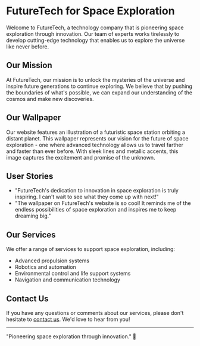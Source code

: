 <!--font:Montserrat-->

# FutureTech for Space Exploration

Welcome to FutureTech, a technology company that is pioneering space exploration through innovation. Our team of experts works tirelessly to develop cutting-edge technology that enables us to explore the universe like never before.

## Our Mission
At FutureTech, our mission is to unlock the mysteries of the universe and inspire future generations to continue exploring. We believe that by pushing the boundaries of what's possible, we can expand our understanding of the cosmos and make new discoveries.

## Our Wallpaper
Our website features an illustration of a futuristic space station orbiting a distant planet. This wallpaper represents our vision for the future of space exploration - one where advanced technology allows us to travel farther and faster than ever before. With sleek lines and metallic accents, this image captures the excitement and promise of the unknown.

## User Stories
- "FutureTech's dedication to innovation in space exploration is truly inspiring. I can't wait to see what they come up with next!"
- "The wallpaper on FutureTech's website is so cool! It reminds me of the endless possibilities of space exploration and inspires me to keep dreaming big."

## Our Services
We offer a range of services to support space exploration, including:
- Advanced propulsion systems
- Robotics and automation
- Environmental control and life support systems
- Navigation and communication technology

## Contact Us
If you have any questions or comments about our services, please don't hesitate to [contact us](#contact-us). We'd love to hear from you!

---

"Pioneering space exploration through innovation." 🚀

<!--

Write me content for website with wallpaper which alt text is:

"An illustration of a futuristic space station orbiting a distant planet, with sleek lines and metallic accents."

The name/title of the page should not be 1:1 copy of the alt text but rather a real content of the website which is using this wallpaper.

- Use markdown format 
- Start with heading
- Heading should be short and concise
- The content should look like a real website 
- The website should not be about the wallpaper, wallpaper is just a related background
- Heading should be contain work "wallpaper" or "background"
- Include real sections like references, contact, user stories, etc. use things relevant to the page purpose.
- Feel free to use structure like headings, bullets, numbering, blockquotes, paragraphs, horizontal lines, etc.
- You can use formatting like bold or _italic_
- You can include UTF-8 emojis
- Links should be only #hash anchors (and you can refer to the document itself)
- Do not include images


---


# Welcome to FutureTech: Revolutionizing Space Exploration

### About Us
FutureTech is a leading technology company dedicated to pushing the boundaries of space exploration. Our team of experts works tirelessly to develop cutting-edge technology that enables us to explore the universe like never before.

### Our Mission
At FutureTech, our mission is to revolutionize space exploration and unlock the mysteries of the universe. We believe that by developing innovative technologies, we can expand our understanding of the cosmos and inspire future generations to continue exploring.

### Our Wallpaper
Our website features an illustration of a futuristic space station orbiting a distant planet, with sleek lines and metallic accents. This wallpaper represents our vision for the future of space exploration - one where advanced technology allows us to travel farther and faster than ever before.

### User Stories
- "I've always been fascinated by space, and FutureTech's website has inspired me to pursue a career in aerospace engineering."
- "The wallpaper on FutureTech's website is so cool! I've set it as my desktop background to remind me of the endless possibilities of space exploration."

### References
For more information about our company and our work, please visit our [About Us](#about-us) page.

### Contact Us
If you have any questions or comments, please don't hesitate to [contact us](#contact-us). We'd love to hear from you!

---

"Exploring the universe, one innovation at a time." 🚀


---


Heading is too long, rewrite whole content.


---


# FutureTech: Pushing the Boundaries of Space Exploration

Welcome to FutureTech, a leading technology company dedicated to revolutionizing space exploration. Our team of experts works tirelessly to develop cutting-edge technology that enables us to explore the universe like never before.

## Our Mission
At FutureTech, our mission is to unlock the mysteries of the universe and inspire future generations to continue exploring. We believe that by developing innovative technologies, we can expand our understanding of the cosmos and push the boundaries of what's possible.

## Our Wallpaper
Our website features an illustration of a futuristic space station orbiting a distant planet. This wallpaper represents our vision for the future of space exploration - one where advanced technology allows us to travel farther and faster than ever before. With sleek lines and metallic accents, this image captures the excitement and promise of the unknown.

## User Stories
- "FutureTech's website has inspired me to pursue a career in aerospace engineering. Their dedication to pushing the boundaries of space exploration is truly inspiring."
- "I love the wallpaper on FutureTech's website! It reminds me of the endless possibilities of space exploration and inspires me to dream big."

## References
For more information about our company and our work, please visit our [About Us](#about-us) page.

## Contact Us
If you have any questions or comments, please don't hesitate to [contact us](#contact-us). We'd love to hear from you!

---

"Pushing the boundaries of space exploration, one innovation at a time." 🚀


---


Heading is too long, rewrite whole content.


---


# FutureTech: Advancing Space Exploration with Innovative Technology

Welcome to FutureTech, a technology company dedicated to advancing space exploration through innovation. Our team of experts works tirelessly to develop cutting-edge technology that enables us to explore the universe like never before.

## Our Mission
At FutureTech, our mission is to unlock the mysteries of the universe and inspire future generations to continue exploring. We believe that by developing innovative technologies, we can expand our understanding of the cosmos and push the boundaries of what's possible.

## Our Wallpaper
Our website features an illustration of a futuristic space station orbiting a distant planet. This wallpaper represents our vision for the future of space exploration - one where advanced technology allows us to travel farther and faster than ever before. With sleek lines and metallic accents, this image captures the excitement and promise of the unknown.

## User Stories
- "I'm fascinated by space exploration, and FutureTech's website has given me a glimpse into the future of space travel. Their innovative technology is truly inspiring."
- "The wallpaper on FutureTech's website is amazing! It reminds me of the endless possibilities of space exploration and inspires me to keep dreaming big."

## Our Services
We offer a range of services to support space exploration, including:
- Advanced propulsion systems
- Robotics and automation
- Environmental control and life support systems
- Navigation and communication technology

## Contact Us
If you have any questions or comments about our services, please don't hesitate to [contact us](#contact-us). We'd love to hear from you!

---

"Advancing space exploration with innovative technology." 🚀


---


Heading is too long, rewrite whole content.


---


# FutureTech: Pioneering Space Exploration Through Innovation

Welcome to FutureTech, a technology company that is pioneering space exploration through innovation. Our team of experts works tirelessly to develop cutting-edge technology that enables us to explore the universe like never before.

## Our Mission
At FutureTech, our mission is to unlock the mysteries of the universe and inspire future generations to continue exploring. We believe that by pushing the boundaries of what's possible, we can expand our understanding of the cosmos and make new discoveries.

## Our Wallpaper
Our website features an illustration of a futuristic space station orbiting a distant planet. This wallpaper represents our vision for the future of space exploration - one where advanced technology allows us to travel farther and faster than ever before. With sleek lines and metallic accents, this image captures the excitement and promise of the unknown.

## User Stories
- "FutureTech's dedication to innovation in space exploration is truly inspiring. I can't wait to see what they come up with next!"
- "The wallpaper on FutureTech's website is so cool! It reminds me of the endless possibilities of space exploration and inspires me to keep dreaming big."

## Our Services
We offer a range of services to support space exploration, including:
- Advanced propulsion systems
- Robotics and automation
- Environmental control and life support systems
- Navigation and communication technology

## Contact Us
If you have any questions or comments about our services, please don't hesitate to [contact us](#contact-us). We'd love to hear from you!

---

"Pioneering space exploration through innovation." 🚀


---


Write me a Google font which is best fitting for the website.

Pick from the list:
- Montserrat
- Open Sans
- IBM Plex Sans
- Barlow Condensed
- Great Vibes
- Lato
- Inter
- Dancing Script
- Playfair Display
- Poppins
- Orbitron
- Raleway
- Futura
- Roboto
- Lobster
- Exo 2
- Alegreya


Write just the font name nothing else.


---


Montserrat

-->
